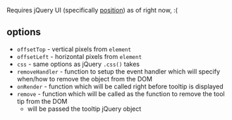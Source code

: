 

Requires jQuery UI (specifically [position](http://jqueryui.com/demos/position/)) as of right now, :(

## options


* `offsetTop` - vertical pixels from `element`
* `offsetLeft` - horizontal pixels from `element`
* `css` - same options as jQuery `.css()` takes
* `removeHandler` - function to setup the event handler which will specify when/how to remove the object from the DOM
* `onRender` - function which will be called right before tooltip is displayed
* `remove` - function which will be called as the function to remove the tool tip from the DOM
  * will be passed the tooltip jQuery object